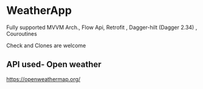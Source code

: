 # WeatherApp
Fully supported MVVM Arch., Flow Api, Retrofit , Dagger-hilt (Dagger 2.34) , Couroutines

Check and Clones are welcome <br>
## API used- Open weather
https://openweathermap.org/


